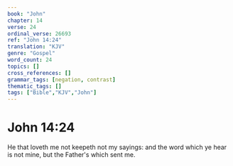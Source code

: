 ```yaml
---
book: "John"
chapter: 14
verse: 24
ordinal_verse: 26693
ref: "John 14:24"
translation: "KJV"
genre: "Gospel"
word_count: 24
topics: []
cross_references: []
grammar_tags: [negation, contrast]
thematic_tags: []
tags: ["Bible","KJV","John"]
---
```


# John 14:24

He that loveth me not keepeth not my sayings: and the word which ye hear is not mine, but the Father's which sent me.
